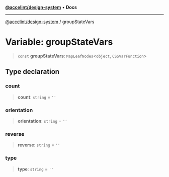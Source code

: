 [**@accelint/design-system**](../README.md) • **Docs**

***

[@accelint/design-system](../README.md) / groupStateVars

# Variable: groupStateVars

> `const` **groupStateVars**: `MapLeafNodes`\<`object`, `CSSVarFunction`\>

## Type declaration

### count

> **count**: `string` = `''`

### orientation

> **orientation**: `string` = `''`

### reverse

> **reverse**: `string` = `''`

### type

> **type**: `string` = `''`
